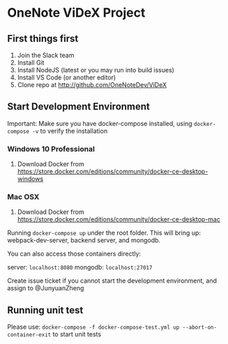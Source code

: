 # OneNote ViDeX Project

## First things first

1.	Join the Slack team
2.	Install Git
3.	Install NodeJS (latest or you may run into build issues)
4.	Install VS Code (or another editor)
5.	Clone repo at http://github.com/OneNoteDev/ViDeX

## Start Development Environment
Important: Make sure you have docker-compose installed, using `docker-compose -v` to verify the installation

### Windows 10 Professional
1. Download Docker from https://store.docker.com/editions/community/docker-ce-desktop-windows

### Mac OSX
1. Download Docker from https://store.docker.com/editions/community/docker-ce-desktop-mac

Running `docker-compose up` under the root folder. This will bring up: webpack-dev-server, backend server, and mongodb.

You can also access those containers directly:

server: `localhost:8080`
mongodb: `localhost:27017`

Create issue ticket if you cannot start the development environment, and assign to @JunyuanZheng

## Running unit test
Please use: `docker-compose -f docker-compose-test.yml up --abort-on-container-exit` to start unit tests
